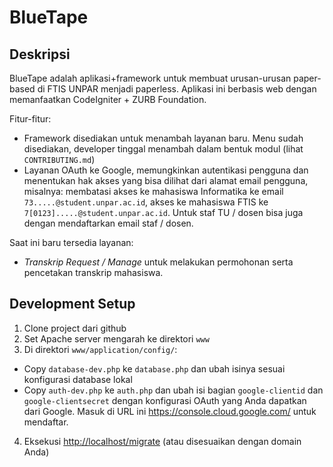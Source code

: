 # BlueTape

## Deskripsi

BlueTape adalah aplikasi+framework untuk membuat urusan-urusan paper-based di FTIS UNPAR menjadi paperless. Aplikasi ini berbasis web dengan memanfaatkan CodeIgniter + ZURB Foundation.

Fitur-fitur:

* Framework disediakan untuk menambah layanan baru. Menu sudah disediakan, developer tinggal menambah dalam bentuk modul (lihat `CONTRIBUTING.md`)
* Layanan OAuth ke Google, memungkinkan autentikasi pengguna dan menentukan hak akses yang bisa dilihat dari alamat email pengguna, misalnya: membatasi akses ke mahasiswa Informatika ke email `73.....@student.unpar.ac.id`, akses ke mahasiswa FTIS ke `7[0123].....@student.unpar.ac.id`. Untuk staf TU / dosen bisa juga dengan mendaftarkan email staf / dosen.

Saat ini baru tersedia layanan:

* *Transkrip Request / Manage* untuk melakukan permohonan serta pencetakan transkrip mahasiswa.

## Development Setup

1. Clone project dari github
2. Set Apache server mengarah ke direktori `www`
3. Di direktori `www/application/config/`:
  - Copy `database-dev.php` ke `database.php` dan ubah isinya sesuai konfigurasi database lokal
  - Copy `auth-dev.php` ke `auth.php` dan ubah isi bagian `google-clientid` dan `google-clientsecret` dengan konfigurasi OAuth yang Anda dapatkan dari Google. Masuk di URL ini <https://console.cloud.google.com/> untuk mendaftar.
4. Eksekusi <http://localhost/migrate> (atau disesuaikan dengan domain Anda)
